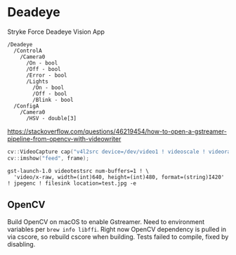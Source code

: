 # Deadeye

Stryke Force Deadeye Vision App

```
/Deadeye
  /ControlA
    /Camera0
      /On - bool
      /Off - bool
      /Error - bool
      /Lights
        /On - bool
        /Off - bool
        /Blink - bool
  /ConfigA
    /Camera0
      /HSV - double[3]
```

https://stackoverflow.com/questions/46219454/how-to-open-a-gstreamer-pipeline-from-opencv-with-videowriter

```cpp
cv::VideoCapture cap("v4l2src device=/dev/video1 ! videoscale ! videorate ! video/x-raw, width=640, height=360, framerate=30/1 ! videoconvert ! appsink");
cv::imshow("feed", frame);
```

```
gst-launch-1.0 videotestsrc num-buffers=1 ! \
  'video/x-raw, width=(int)640, height=(int)480, format=(string)I420' ! jpegenc ! filesink location=test.jpg -e
```

## OpenCV

Build OpenCV on macOS to enable Gstreamer. Need to environment variables per
`brew info libffi`. Right now OpenCV dependency is pulled in via cscore, so
rebuild cscore when building. Tests failed to compile, fixed by disabling.
